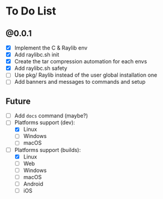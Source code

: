 # To Do List

## @0.0.1
- [x] Implement the C & Raylib env
- [x] Add raylibc.sh init
- [x] Create the tar compression automation for each envs
- [x] Add raylibc.sh safety
- [ ] Use pkg/ Raylib instead of the user global installation one
- [ ] Add banners and messages to commands and setup

## Future
- [ ] Add `docs` command (maybe?)
- [ ] Platforms support (dev):
    - [x] Linux
    - [ ] Windows
    - [ ] macOS
- [ ] Platforms support (builds):
    - [x] Linux
    - [ ] Web
    - [ ] Windows
    - [ ] macOS
    - [ ] Android
    - [ ] iOS
